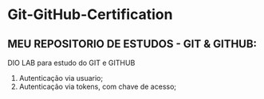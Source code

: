 # Git-GitHub-Certification
## MEU REPOSITORIO DE ESTUDOS - GIT & GITHUB:

DIO LAB para estudo do GIT e GITHUB

1) Autenticação via usuario;
2) Autenticação via tokens, com chave de acesso;
